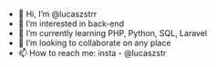 - 👋 Hi, I’m @lucaszstrr
- 👀 I’m interested in back-end
- 🌱 I’m currently learning PHP, Python, SQL, Laravel
- 💞️ I’m looking to collaborate on any place
- 📫 How to reach me: insta - @lucaszstr

<!---
lucaszstrr/lucaszstrr is a ✨ special ✨ repository because its `README.md` (this file) appears on your GitHub profile.
You can click the Preview link to take a look at your changes.
--->
